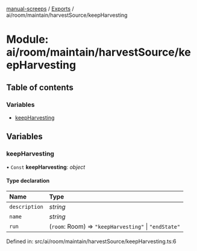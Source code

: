 [manual-screeps](../README.md) / [Exports](../modules.md) / ai/room/maintain/harvestSource/keepHarvesting

# Module: ai/room/maintain/harvestSource/keepHarvesting

## Table of contents

### Variables

- [keepHarvesting](ai_room_maintain_harvestsource_keepharvesting.md#keepharvesting)

## Variables

### keepHarvesting

• `Const` **keepHarvesting**: *object*

#### Type declaration

| Name | Type |
| :------ | :------ |
| `description` | *string* |
| `name` | *string* |
| `run` | (`room`: Room) => ``"keepHarvesting"`` \| ``"endState"`` |

Defined in: src/ai/room/maintain/harvestSource/keepHarvesting.ts:6
